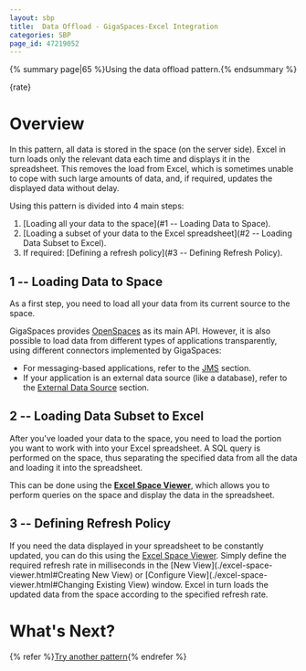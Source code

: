 ```yaml
---
layout: sbp
title:  Data Offload - GigaSpaces-Excel Integration
categories: SBP
page_id: 47219052
---
```


{% summary page|65 %}Using the data offload pattern.{% endsummary %}

{rate}

# Overview

In this pattern, all data is stored in the space (on the server side). Excel in turn loads only the relevant data each time and displays it in the spreadsheet. This removes the load from Excel, which is sometimes unable to cope with such large amounts of data, and, if required, updates the displayed data without delay.

Using this pattern is divided into 4 main steps:
1. [Loading all your data to the space](#1 -- Loading Data to Space).
2. [Loading a subset of your data to the Excel spreadsheet](#2 -- Loading Data Subset to Excel).
3. If required: [Defining a refresh policy](#3 -- Defining Refresh Policy).

## 1 -- Loading Data to Space

As a first step, you need to load all your data from its current source to the space.

GigaSpaces provides [OpenSpaces](http://wiki.gigaspaces.com/wiki/display/XAP66/Product+Architecture#ProductArchitecture-OpenSpacesAPIandComponents) as its main API. However, it is also possible to load data from different types of applications transparently, using different connectors implemented by GigaSpaces:
- For messaging-based applications, refer to the [JMS](http://wiki.gigaspaces.com/wiki/display/XAP66/JMS) section.
- If your application is an external data source (like a database), refer to the [External Data Source](http://wiki.gigaspaces.com/wiki/display/XAP66/External+Data+Source) section.

## 2 -- Loading Data Subset to Excel

After you've loaded your data to the space, you need to load the portion you want to work with into your Excel spreadsheet. A SQL query is performed on the space, thus separating the specified data from all the data and loading it into the spreadsheet.

This can be done using the **[Excel Space Viewer](./excel-space-viewer.html)**, which allows you to perform queries on the space and display the data in the spreadsheet.

## 3 -- Defining Refresh Policy

If you need the data displayed in your spreadsheet to be constantly updated, you can do this using the [Excel Space Viewer](./excel-space-viewer.html). Simply define the required refresh rate in milliseconds in the [New View](./excel-space-viewer.html#Creating New View) or [Configure View](./excel-space-viewer.html#Changing Existing View) window. Excel in turn loads the updated data from the space according to the specified refresh rate.

# What's Next?

{% refer %}[Try another pattern](./excel-that-scales-solution.html){% endrefer %}
